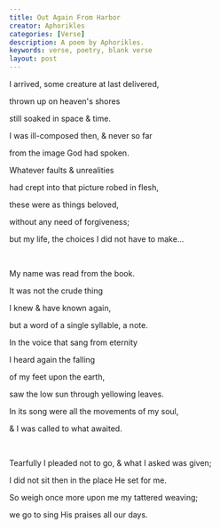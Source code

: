 ```yaml
---
title: Out Again From Harbor
creator: Aphorikles
categories: [Verse]
description: A poem by Aphorikles.
keywords: verse, poetry, blank verse
layout: post
---
```


<p class="hanging">I arrived, some creature at last delivered,</p>
<p class="hanging">thrown up on heaven's shores</p>
<p class="hanging">still soaked in space & time.</p>
<p class="hanging">I was ill-composed then, & never so far</p>
<p class="hanging">from the image God had spoken.</p>
<p class="hanging">Whatever faults & unrealities</p>
<p class="hanging">had crept into that picture robed in flesh,</p>
<p class="hanging">these were as things beloved, </p>
<p class="hanging">without any need of forgiveness;</p>
<p class="hanging">but my life, the choices I did not have to make…</p>
<br>
<p class="hanging">My name was read from the book.</p>
<p class="hanging">It was not the crude thing </p>
<p class="hanging">I knew & have known again,</p>
<p class="hanging">but a word of a single syllable, a note.</p>
<p class="hanging">In the voice that sang from eternity</p>
<p class="hanging">I heard again the falling </p>
<p class="hanging">of my feet upon the earth,</p>
<p class="hanging">saw the low sun through yellowing leaves.</p>
<p class="hanging">In its song were all the movements of my soul,</p>
<p class="hanging">& I was called to what awaited.</p>
<br>
<p class="hanging">Tearfully I pleaded not to go, & what I asked was given;</p>
<p class="hanging">I did not sit then in the place He set for me.</p>
<p class="hanging">So weigh once more upon me my tattered weaving;</p>
<p class="hanging">we go to sing His praises all our days.</p>
